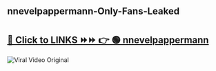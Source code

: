 
 ## nnevelpappermann-Only-Fans-Leaked

# <h2><a href="https://clipsfans.com/nnevelpappermann&ref=git">🔗 Click to LINKS ⏩⏩ 👉 🟢 nnevelpappermann </a></h2>

<a href="https://clipsfans.com/nnevelpappermann&ref=git" rel="nofollow" data-target="animated-image.originalLink"><img src="https://i.ibb.co.com/xMMVF88/686577567.gif" alt="Viral Video Original" style="max-width: 100%; display: inline-block;" data-target="animated-image.originalImage"></a>
